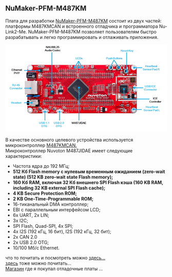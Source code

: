 
## NuMaker-PFM-M487KM   
Плата для разработки [NuMaker-PFM-M487KM](https://www.nuvoton.com/board/numaker-pfm-m487km/)  состоит из двух частей: платформы M487KMCAN и встроенного отладчика и программатора Nu-Link2-Me.  NuMaker-PFM-M487KM позволяет пользователям быстро разрабатывать и легко программировать и отлаживать приложения.    

![alt-текст](https://github.com/PivnevNikolay/Nuvoton-Development-Tool/blob/master/photos/004.jpg "NuMaker-PFM-M487KM")  

В качестве основного целевого устройства используется микроконтроллер [M487KMCAN.](https://www.nuvoton.com/products/microcontrollers/arm-cortex-m4-mcus/m487-ethernet-series/m487kmcan/)  
Микроконтроллер Nuvoton M487JIDAE имеет следующие характеристики:  
+ Частота ядра до 192 МГц;  
+ **512 Кб Flash memory с нулевым временным ожиданием (zero-wait state) (512 KB zero-wait state Flash memory);**  
+ **160 Кб RAM, включая 32 Кб внешнего SPI Flash кэша (160 KB RAM, including 32 KB external SPI Flash cache);**  
+ **4 KB Secure Protection ROM;**  
+ **2 KB One-Time-Programmable ROM;**  
+ 16-тиканальный DMA контроллер;  
+ EBI с параллельным интерфейсом LCD;  
+ 6x UART, 2x LIN;  
+ 3x I2C;  
+ SPI Flash, Quad-SPI, 4x SPI;  
+ 4x I2S (192 кГц, 16 бит), I2S (192 кГц, 32 бит);  
+ 2x CAN 2.0  
+ 2x USB 2.0 OTG;  
+ 10/100 Мб/с Ethernet.  

что то почитать и посмотреть можно [здесь...](http://www.mymcu.ru/support/otladochnaya-plata-numaker-pfm-m487.html)  
[здесь](https://ic-contract.ru/forum/mikrokontrollery/5993-znakomstvo-s-nuvoton-m486-rabota-s-gpio-uart-i-vneshnimi-preryvaniyam.html) тоже можно почитать...    
[Магазин](https://direct.nuvoton.com/ru/) где я покупал отладочные платы ...

 




